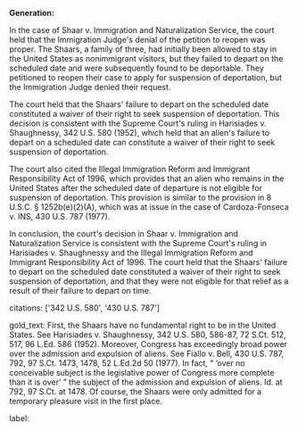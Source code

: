 **Generation:**


In the case of Shaar v. Immigration and Naturalization Service, the court held that the Immigration Judge's denial of the petition to reopen was proper. The Shaars, a family of three, had initially been allowed to stay in the United States as nonimmigrant visitors, but they failed to depart on the scheduled date and were subsequently found to be deportable. They petitioned to reopen their case to apply for suspension of deportation, but the Immigration Judge denied their request.

The court held that the Shaars' failure to depart on the scheduled date constituted a waiver of their right to seek suspension of deportation. This decision is consistent with the Supreme Court's ruling in Harisiades v. Shaughnessy, 342 U.S. 580 (1952), which held that an alien's failure to depart on a scheduled date can constitute a waiver of their right to seek suspension of deportation.

The court also cited the Illegal Immigration Reform and Immigrant Responsibility Act of 1996, which provides that an alien who remains in the United States after the scheduled date of departure is not eligible for suspension of deportation. This provision is similar to the provision in 8 U.S.C. § 1252b(e)(2)(A), which was at issue in the case of Cardoza-Fonseca v. INS, 430 U.S. 787 (1977).

In conclusion, the court's decision in Shaar v. Immigration and Naturalization Service is consistent with the Supreme Court's ruling in Harisiades v. Shaughnessy and the Illegal Immigration Reform and Immigrant Responsibility Act of 1996. The court held that the Shaars' failure to depart on the scheduled date constituted a waiver of their right to seek suspension of deportation, and that they were not eligible for that relief as a result of their failure to depart on time.

citations: ['342 U.S. 580', '430 U.S. 787']

gold_text: First, the Shaars have no fundamental right to be in the United States. See Harisiades v. Shaughnessy, 342 U.S. 580, 586-87, 72 S.Ct. 512, 517, 96 L.Ed. 586 (1952). Moreover, Congress has exceedingly broad power over the admission and expulsion of aliens. See Fiallo v. Bell, 430 U.S. 787, 792, 97 S.Ct. 1473, 1478, 52 L.Ed.2d 50 (1977). In fact, “ ‘over no conceivable subject is the legislative power of Congress more complete than it is over’ ” the subject of the admission and expulsion of aliens. Id. at 792, 97 S.Ct. at 1478. Of course, the Shaars were only admitted for a temporary pleasure visit in the first place.

label: 